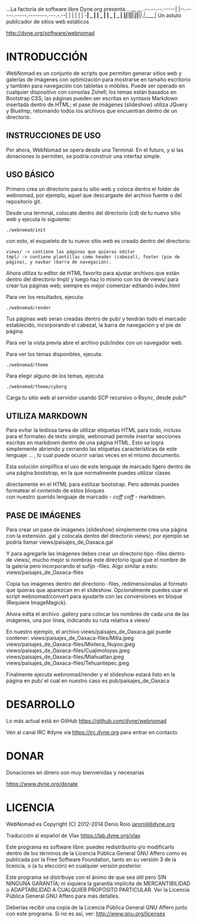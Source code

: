 ...La factoría de software libre Dyne.org presenta...
                    __                                  __ 
    .--.--.--.-----|  |--.-----.-----.--------.---.-.--|  |
    |  |  |  |  -__|  _  |     |  _  |        |  _  |  _  |
    |________|_____|_____|__|__|_____|__|__|__|___._|_____|
              Un astuto publicador de sitios web estáticos

http://dyne.org/software/webnomad

# INTRODUCCIÓN

 WebNomad es un conjunto de scripts que permiten generar sitios web y galerías de imágenes con optimización para mostrarse en tamaño escritorio y también para navegación con tabletas o móbiles. Puede ser operado en cualquier dispositivo con consolas Zshell; los temas están basados en Bootstrap CSS; las páginas pueden ser escritas en syntaxis Markdown insertada dentro de HTML; el pase de imágenes (slideshow) utiliza JQuery y BlueImp, retomando todos los archivos que encuentran dentro de un directorio.


## INSTRUCCIONES DE USO

 Por ahora, WebNomad se opera desde una Terminal.
 En el futuro, y si las donaciones lo permiten, se podría construir una interfaz simple.

## USO BÁSICO 

 Primero crea un directorio para tu sitio web y coloca dentro el folder de webnomad, por ejemplo, aquel que descargaste del archivo fuente o del repositorio git.

 Desde una terminal, colocate dentro del directorio (cd) de tu nuevo sitio web y ejecuta lo siguiente:
  
    ./webnomad/init 

 con esto, el esqueleto de tu nuevo sitio web es creado dentro del directorio:

    views/ -> contiene las páginas que quieras editar
    tmpl/ -> contiene plantillas como header (cabezal), footer (pie de página), y navbar (barra de navegación).

 Ahora utiliza tu editor de HTML favorito para ajustar archivos que están dentro del directorio tmpl/ y luego haz lo mismo con los de views/ para crear tus páginas web; siempre es mejor comenzar editando index.html

 Para ver los resultados, ejecuta:

    ./webnomad/render

 Tus páginas web seran creadas dentro de pub/ y tendrán todo el marcado establecido, incorporando el cabezal, la barra de navegación y el pie de página.

 Para ver la vista previa abre el archivo pub/index con un navegador web.

 Para ver los temas disponibles, ejecuta:

    ./webnomad/theme

 Para elegir alguno de los temas, ejecuta:

    ./webnomad/theme/cyborg

 Carga tu sitio web al servidor usando SCP recursivo o Rsync, desde pub/*

## UTILIZA MARKDOWN

 Para evitar la tediosa tarea de utilizar etiquetas HTML para todo, incluso para el formateo de texto simple, webnomad permite insertar secciones escritas en markdown dentro de una página HTML. Esto se logra simplemente abriendo y cerrando las etiquetas características de este lenguaje <markdown> ... </markdown>, lo cual puede ocurrir varias veces en el mismo documento.

 Esta solución simplifica el uso de este lenguaje de marcado ligero dentro de una página bootstrap, en la que normalmente puedes utilizar clases <div> directamente en el HTML para estilizar bootstrap. Pero además puedes formatear el contenido de estos bloques <div> con nuestro querido lenguaje de marcado - *coff* *coff* - markdown.

## PASE DE IMÁGENES 

 Para crear un pase de imágenes (slideshow) simplemente crea una página con la extensión .gal y colocala dentro del directorio views/, por ejemplo se podría llamar views/paisajes_de_Oaxaca.gal

 Y para agregarle las imágenes debes crear un directorio tipo -files dentro de views/, mucho mejor si nombras este directorio igual que el nombre de la galería pero incorporando el sufijo -files. Algo similar a esto: views/paisajes_de_Oaxaca-files

 Copia tus imágenes dentro del directorio -files, redimensionalas al formato que quieras que aparezcan en el slideshow. Opcionalmente puedes usar el script webnomad/convert para ayudarte con las conversiones en bloque (Requiere ImageMagick).

 Ahora edita el archivo .gallery para colocar los nombres de cada una de las imágenes, una por línea, indicando su ruta relativa a views/

 En nuestro ejemplo, el archivo views/paisajes_de_Oaxaca.gal puede contener:
    views/paisajes_de_Oaxaca-files/Mitla.jpeg
    views/paisajes_de_Oaxaca-files/Mixteca_Nuyoo.jpeg
    views/paisajes_de_Oaxaca-files/Cuajimoloyas.jpeg
    views/paisajes_de_Oaxaca-files/Miahuatlan.jpeg
    views/paisajes_de_Oaxaca-files/Tehuantepec.jpeg

 Finalmente ejecuta webnomad/render y el slideshow estará listo en la página en pub/ el cual en nuestro caso es pub/paisajes_de_Oaxaca
        
# DESARROLLO

 Lo más actual está en GitHub https://github.com/dyne/webnomad

 Ven al canal IRC #dyne via https://irc.dyne.org para entrar en contacto

# DONAR

 Donaciones en dinero son muy bienvenidas y necesarias 

 https://www.dyne.org/donate

# LICENCIA

 WebNomad es Copyright (C) 2012-2014 Denis Roio <jaromil@dyne.org>

 Traducción al español de Vlax <https://lab.dyne.org/vlax>

 Este programa es software libre: puedes redistribuirlo y/o modificarlo dentro de los términos de la Licencia Pública General GNU Affero como es publicada por la Free Software Foundation, tanto en su versión 3 de la licencia, o (a tu elección) en cualquier versión posterior.

 Este programa se distribuye con el ánimo de que sea útil pero SIN NINGUNA GARANTÍA; ni siquiera la garantía implícita de MERCANTIBILIDAD o ADAPTABILIDAD A CUALQUIER PROPÓSITO PARTICULAR. Ver la Licencia Pública General GNU Affero para más detalles.

 Deberías recibir una copia de la Licencia Pública General GNU Affero junto con este programa. Si no es así, ver: http://www.gnu.org/licenses
